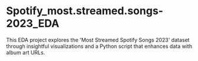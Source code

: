 # Spotify_most.streamed.songs-2023_EDA
This EDA project explores the 'Most Streamed Spotify Songs 2023' dataset through insightful visualizations and a Python script that enhances data with album art URLs.
